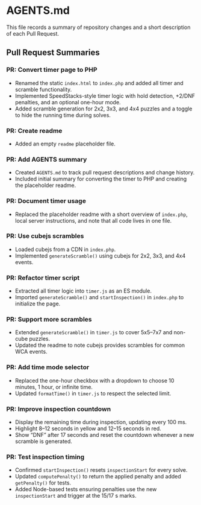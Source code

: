 # AGENTS.md

This file records a summary of repository changes and a short description of each Pull Request.

## Pull Request Summaries

### PR: Convert timer page to PHP
- Renamed the static `index.html` to `index.php` and added all timer and scramble functionality.
- Implemented SpeedStacks-style timer logic with hold detection, +2/DNF penalties, and an optional one-hour mode.
- Added scramble generation for 2x2, 3x3, and 4x4 puzzles and a toggle to hide the running time during solves.


### PR: Create readme
- Added an empty `readme` placeholder file.

### PR: Add AGENTS summary
- Created `AGENTS.md` to track pull request descriptions and change history.
- Included initial summary for converting the timer to PHP and creating the placeholder readme.

### PR: Document timer usage
- Replaced the placeholder readme with a short overview of `index.php`, local server instructions, and note that all code lives in one file.

### PR: Use cubejs scrambles
- Loaded cubejs from a CDN in `index.php`.
- Implemented `generateScramble()` using cubejs for 2x2, 3x3, and 4x4 events.


### PR: Refactor timer script
- Extracted all timer logic into `timer.js` as an ES module.
- Imported `generateScramble()` and `startInspection()` in `index.php` to initialize the page.

### PR: Support more scrambles
- Extended `generateScramble()` in `timer.js` to cover 5x5–7x7 and non-cube puzzles.
- Updated the readme to note cubejs provides scrambles for common WCA events.

### PR: Add time mode selector
- Replaced the one-hour checkbox with a dropdown to choose 10 minutes, 1 hour, or infinite time.
- Updated `formatTime()` in `timer.js` to respect the selected limit.

### PR: Improve inspection countdown
- Display the remaining time during inspection, updating every 100 ms.
- Highlight 8–12 seconds in yellow and 12–15 seconds in red.
- Show “DNF” after 17 seconds and reset the countdown whenever a new scramble is generated.

### PR: Test inspection timing
- Confirmed `startInspection()` resets `inspectionStart` for every solve.
- Updated `computePenalty()` to return the applied penalty and added `getPenalty()` for tests.
- Added Node-based tests ensuring penalties use the new `inspectionStart` and trigger at the 15/17 s marks.


